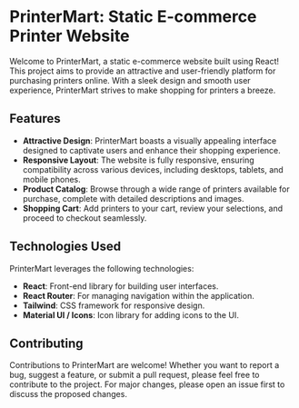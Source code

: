 # PrinterMart: Static E-commerce Printer Website

Welcome to PrinterMart, a static e-commerce website built using React! This project aims to provide an attractive and user-friendly platform for purchasing printers online. With a sleek design and smooth user experience, PrinterMart strives to make shopping for printers a breeze.

## Features

- **Attractive Design**: PrinterMart boasts a visually appealing interface designed to captivate users and enhance their shopping experience.
- **Responsive Layout**: The website is fully responsive, ensuring compatibility across various devices, including desktops, tablets, and mobile phones.
- **Product Catalog**: Browse through a wide range of printers available for purchase, complete with detailed descriptions and images.
- **Shopping Cart**: Add printers to your cart, review your selections, and proceed to checkout seamlessly.


## Technologies Used

PrinterMart leverages the following technologies:

- **React**: Front-end library for building user interfaces.
- **React Router**: For managing navigation within the application.
- **Tailwind**: CSS framework for responsive design.
- **Material UI / Icons**: Icon library for adding icons to the UI.

## Contributing
Contributions to PrinterMart are welcome! Whether you want to report a bug, suggest a feature, or submit a pull request, please feel free to contribute to the project. For major changes, please open an issue first to discuss the proposed changes.

